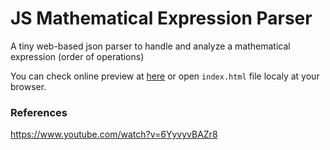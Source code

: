 # JS Mathematical Expression Parser

A tiny web-based json parser to handle and analyze a mathematical expression (order of operations)

You can check online preview at [here](https://basemax.github.io/JSExpressionParser/) or open `index.html` file localy at your browser.

### References

https://www.youtube.com/watch?v=6YyvyvBAZr8
